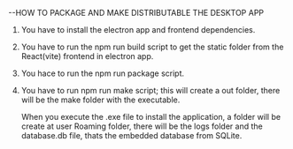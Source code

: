 --HOW TO PACKAGE AND MAKE DISTRIBUTABLE THE DESKTOP APP

1. You have to install the electron app and frontend dependencies.
2. You have to run the npm run build script to get the static folder from the React(vite) frontend in electron app.
3. You hace to run the npm run package script.
4. You have to run npm run make script; this will create a out folder, there will be the make folder with the executable.

   When you execute the .exe file to install the application, a folder will be create at user Roaming folder, there will be the logs folder and the database.db file, thats the embedded database from SQLite.
